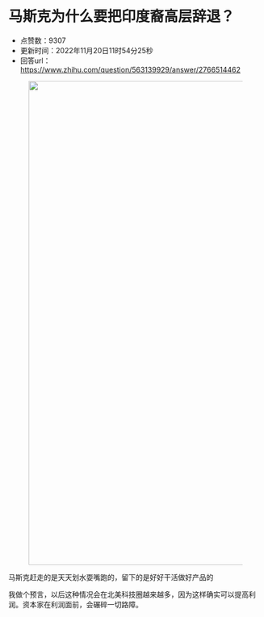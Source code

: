 # 马斯克为什么要把印度裔高层辞退？
- 点赞数：9307
- 更新时间：2022年11月20日11时54分25秒
- 回答url：https://www.zhihu.com/question/563139929/answer/2766514462
<body>
 <p></p>
 <figure data-size="normal">
  <img src="https://picx.zhimg.com/50/v2-dabfbacdc35ed475d94d1910edfc8198_720w.jpg?source=1940ef5c" data-rawwidth="960" data-rawheight="1526" data-size="normal" data-original-token="v2-dabfbacdc35ed475d94d1910edfc8198" data-default-watermark-src="https://picx.zhimg.com/50/v2-058d06ba76dacd27284d1841d6366cb5_720w.jpg?source=1940ef5c" class="origin_image zh-lightbox-thumb" width="960" data-original="https://picx.zhimg.com/v2-dabfbacdc35ed475d94d1910edfc8198_r.jpg?source=1940ef5c">
 </figure>
 <p data-pid="yu-9xxNr">马斯克赶走的是天天划水耍嘴跑的，留下的是好好干活做好产品的</p>
 <p data-pid="BAaB0d2S">我做个预言，以后这种情况会在北美科技圈越来越多，因为这样确实可以提高利润。资本家在利润面前，会碾碎一切路障。</p>
</body>
